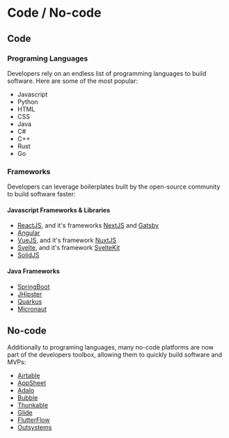 # Code / No-code

## Code

### Programing Languages

Developers rely on an endless list of programming languages to build software. Here are some of the most popular:

* Javascript
* Python
* HTML
* CSS
* Java
* C#
* C++
* Rust
* Go

### Frameworks

Developers can leverage boilerplates built by the open-source community to build software faster:

#### Javascript Frameworks & Libraries

* [ReactJS](https://reactjs.org/), and it's frameworks [NextJS](https://nextjs.org/) and [Gatsby](https://www.gatsbyjs.com/)
* [Angular](https://angular.io/)
* [VueJS](https://vuejs.org/), and it's framework [NuxtJS](https://nuxtjs.org/)
* [Svelte](https://svelte.dev/), and it's framework [SvelteKit](https://kit.svelte.dev/)
* [SolidJS](https://www.solidjs.com/)

#### Java Frameworks

* [SpringBoot](https://spring.io/projects/spring-boot)
* [JHipster](https://www.jhipster.tech/)
* [Quarkus](https://quarkus.io/)
* [Micronaut](https://micronaut.io/)

## No-code

Additionally to programing languages, many no-code platforms are now part of the developers toolbox, allowing them to quickly build software and MVPs:

* [Airtable](https://www.airtable.com/product)
* [AppSheet](https://about.appsheet.com/home/)
* [Adalo](https://www.adalo.com/)
* [Bubble](https://bubble.io/)
* [Thunkable](https://thunkable.com/#/)
* [Glide](https://www.glideapps.com/)
* [FlutterFlow](https://flutterflow.io/)
* [Outsystems](https://www.outsystems.com/)
